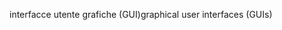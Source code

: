 <span data-ttu-id="323eb-101">interfacce utente grafiche (GUI)</span><span class="sxs-lookup"><span data-stu-id="323eb-101">graphical user interfaces (GUIs)</span></span>